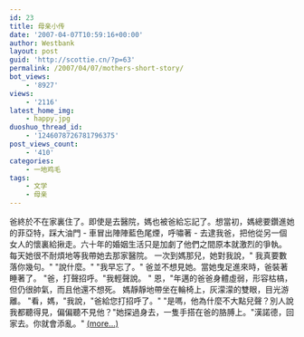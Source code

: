 ```yaml
---
id: 23
title: 母亲小传
date: '2007-04-07T10:59:16+00:00'
author: Westbank
layout: post
guid: 'http://scottie.cn/?p=63'
permalink: /2007/04/07/mothers-short-story/
bot_views:
    - '8927'
views:
    - '2116'
latest_home_img:
    - happy.jpg
duoshuo_thread_id:
    - '1246078726781796375'
post_views_count:
    - '410'
categories:
    - 一地鸡毛
tags:
    - 文学
    - 母亲
---
```


爸終於不在家裏住了。即使是去醫院，媽也被爸給忘記了。想當初，媽總要鑽進她的菲亞特，踩大油門 - 車冒出陣陣藍色尾煙，呼嘯著 - 去逮我爸，把他從另一個女人的懷裏給揪走。六十年的婚姻生活只是加劇了他們之間原本就激烈的爭執。 每天她很不耐煩地等我帶她去那家醫院。 一次到媽那兒，她對我說，" 我真要數落你幾句。" "說什麼。" "我早忘了。" 爸並不想見她。當她曳足進來時，爸裝著睡著了。 "爸，打聲招呼。"我輕聲說。 " 恩，"年邁的爸爸身體虛弱，形容枯槁，但仍很帥氣，而且他還不想死。 媽靜靜地帶坐在輪椅上，灰濛濛的雙眼，目光游離。 "看，媽，"我說，"爸給您打招呼了。" "是嗎，他為什麼不大點兒聲？別人說我都聽得見，偏偏聽不見他？"她探過身去，一隻手搭在爸的胳膊上。"漢諾德，回家去。你就會添亂。" [<span aria-label="Continue reading 母亲小传">(more…)</span>](http://farbank.net/2007/04/07/mothers-short-story/#more-23)